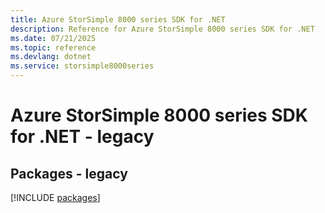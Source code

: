 ```yaml
---
title: Azure StorSimple 8000 series SDK for .NET
description: Reference for Azure StorSimple 8000 series SDK for .NET
ms.date: 07/21/2025
ms.topic: reference
ms.devlang: dotnet
ms.service: storsimple8000series
---
```

# Azure StorSimple 8000 series SDK for .NET - legacy
## Packages - legacy
[!INCLUDE [packages](storsimple-8000-series-index.md)]